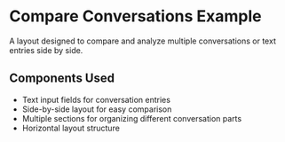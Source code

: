 # Compare Conversations Example

A layout designed to compare and analyze multiple conversations or text entries side by side.

## Components Used
- Text input fields for conversation entries
- Side-by-side layout for easy comparison
- Multiple sections for organizing different conversation parts
- Horizontal layout structure 